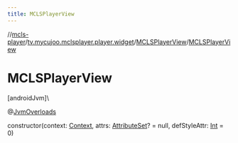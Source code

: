 ```yaml
---
title: MCLSPlayerView
---
```

//[mcls-player](../../../index.html)/[tv.mycujoo.mclsplayer.player.widget](../index.html)/[MCLSPlayerView](index.html)/[MCLSPlayerView](-m-c-l-s-player-view.html)



# MCLSPlayerView



[androidJvm]\




@[JvmOverloads](https://kotlinlang.org/api/latest/jvm/stdlib/kotlin.jvm/-jvm-overloads/index.html)



constructor(context: [Context](https://developer.android.com/reference/kotlin/android/content/Context.html), attrs: [AttributeSet](https://developer.android.com/reference/kotlin/android/util/AttributeSet.html)? = null, defStyleAttr: [Int](https://kotlinlang.org/api/latest/jvm/stdlib/kotlin/-int/index.html) = 0)





